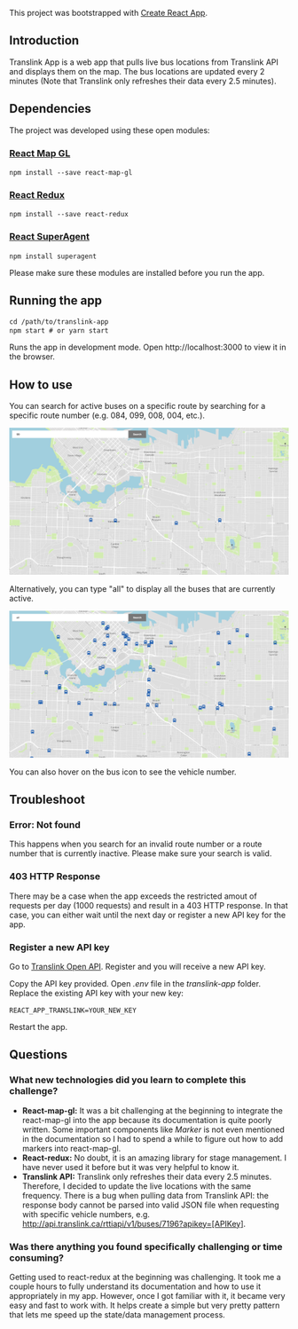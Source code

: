 This project was bootstrapped with [Create React App](https://github.com/facebookincubator/create-react-app).

## Introduction
Translink App is a web app that pulls live bus locations from Translink API and displays them on the map. The bus locations are updated every 2 minutes (Note that Translink only refreshes their data every 2.5 minutes).

## Dependencies
The project was developed using these open modules: 

### [React Map GL](https://github.com/uber/react-map-gl)
```
npm install --save react-map-gl
```
### [React Redux](https://github.com/reactjs/react-redux)
```
npm install --save react-redux
```
### [React SuperAgent](https://visionmedia.github.io/superagent/)
```
npm install superagent
```

Please make sure these modules are installed before you run the app.

## Running the app
```
cd /path/to/translink-app
npm start # or yarn start
```
Runs the app in development mode.
Open http://localhost:3000 to view it in the browser.

## How to use
You can search for active buses on a specific route by searching for a specific route number (e.g. 084, 099, 008, 004, etc.).

![alt text](eg1.jpg?raw=true)

Alternatively, you can type "all" to display all the buses that are currently active. 

![alt text](eg2.jpg?raw=true)

You can also hover on the bus icon to see the vehicle number.

## Troubleshoot

### Error: Not found

This happens when you search for an invalid route number or a route number that is currently inactive. Please make sure your search is valid.

### 403 HTTP Response

There may be a case when the app exceeds the restricted amout of requests per day (1000 requests) and result in a 403 HTTP response. In that case, you can either wait until the next day or register a new API key for the app. 

### Register a new API key 
Go to [Translink Open API](https://developer.translink.ca/). Register and you will receive a new API key.

Copy the API key provided. Open _.env_ file in the _translink-app_ folder. Replace the existing API key with your new key:
```
REACT_APP_TRANSLINK=YOUR_NEW_KEY
```

Restart the app.


## Questions 

### What new technologies did you learn to complete this challenge?
* **React-map-gl:** It was a bit challenging at the beginning to integrate the react-map-gl into the app because its documentation is quite poorly written. Some important components like _Marker_ is not even mentioned in the documentation so I had to spend a while to figure out how to add markers into react-map-gl.
* **React-redux:**  No doubt, it is an amazing library for stage management. I have never used it before but it was very helpful to know it.
* **Translink API:** Translink only refreshes their data every 2.5 minutes. Therefore, I decided to update the live locations with the same frequency. There is a bug when pulling data from Translink API: the response body cannot be parsed into valid JSON file when requesting with specific vehicle numbers, e.g. http://api.translink.ca/rttiapi/v1/buses/7196?apikey=[APIKey].

### Was there anything you found specifically challenging or time consuming?
Getting used to react-redux at the beginning was challenging. It took me a couple hours to fully understand its documentation and how to use it appropriately in my app. However, once I got familiar with it, it became very easy and fast to work with. It helps create a simple but very pretty pattern that lets me speed up the state/data management process. 



